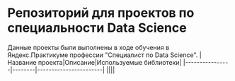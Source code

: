 # Репозиторий для проектов по специальности Data Science
Данные проекты были выполнены в ходе обучения в Яндекс.Практикуме профессии "Специалист по Data Science".
|Название проекта|Описание|Используемые библиотеки|
|----------------|--------|-----------------------|
||||
